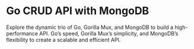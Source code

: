 # Go CRUD API with MongoDB
Explore the dynamic trio of Go, Gorilla Mux, and MongoDB to build a high-performance API. Go’s speed, Gorilla Mux’s simplicity, 
and MongoDB’s flexibility to create a scalable and efficient API. 

